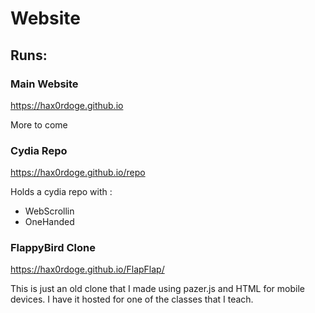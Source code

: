 # Website

## Runs:

### Main Website

https://hax0rdoge.github.io

More to come

### Cydia Repo

https://hax0rdoge.github.io/repo

Holds a cydia repo with :  
 - WebScrollin  
 - OneHanded

### FlappyBird Clone

https://hax0rdoge.github.io/FlapFlap/

This is just an old clone that I made using pazer.js and HTML for mobile devices. I have it hosted for one of the classes that I teach.
